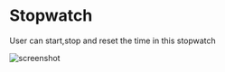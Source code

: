 <h1>Stopwatch</h1>
<p>User can start,stop and reset the time in this stopwatch</p>
<img src="https://github.com/user-attachments/assets/a8bf5771-3802-4ea0-889e-ba55a096626c" alt="screenshot">
